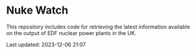 # Nuke Watch

This repository includes code for retrieving the latest information available on the output of EDF nuclear power plants in the UK.

Last updated: 2023-12-06 21:07